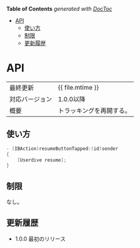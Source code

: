 <!-- START doctoc generated TOC please keep comment here to allow auto update -->
<!-- DON'T EDIT THIS SECTION, INSTEAD RE-RUN doctoc TO UPDATE -->
**Table of Contents**  *generated with [DocToc](https://github.com/thlorenz/doctoc)*

- [API](#api)
  - [使い方](#%E4%BD%BF%E3%81%84%E6%96%B9)
  - [制限](#%E5%88%B6%E9%99%90)
  - [更新履歴](#%E6%9B%B4%E6%96%B0%E5%B1%A5%E6%AD%B4)

<!-- END doctoc generated TOC please keep comment here to allow auto update -->

# API

|                |            |
|:---------------|:-----------|
| 最終更新       | {{ file.mtime }} |
| 対応バージョン | 1.0.0以降      |
| 概要           | トラッキングを再開する。 |

## 使い方

```objectivec
- (IBAction)resumeButtonTapped:(id)sender
{
    [Userdive resume];
}
```

## 制限

なし。

## 更新履歴

- 1.0.0 最初のリリース

